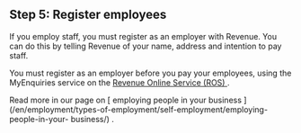 ##  Step 5: Register employees

If you employ staff, you must register as an employer with Revenue. You can do
this by telling Revenue of your name, address and intention to pay staff.

You must register as an employer before you pay your employees, using the
MyEnquiries service on the [ Revenue Online Service (ROS)
](https://www.ros.ie/oidc/login?client_id=rosint_rp) .

Read more in our page on [ employing people in your business
](/en/employment/types-of-employment/self-employment/employing-people-in-your-
business/) .
